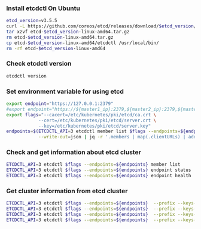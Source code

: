 


### Install etcdctl On Ubuntu
```bash
etcd_version=v3.5.5
curl -L https://github.com/coreos/etcd/releases/download/$etcd_version/etcd-$etcd_version-linux-amd64.tar.gz -o etcd-$etcd_version-linux-amd64.tar.gz
tar xzvf etcd-$etcd_version-linux-amd64.tar.gz
rm etcd-$etcd_version-linux-amd64.tar.gz
cp etcd-$etcd_version-linux-amd64/etcdctl /usr/local/bin/
rm -rf etcd-$etcd_version-linux-amd64
```
### Check etcdctl version
```bash
etcdctl version
```

### Set environment variable for using etcd
```bash
export endpoint="https://127.0.0.1:2379"
#export endpoint="https://${master1_ip}:2379,${master2_ip}:2379,${master3_ip}:2379"
export flags="--cacert=/etc/kubernetes/pki/etcd/ca.crt \
            --cert=/etc/kubernetes/pki/etcd/server.crt \
            --key=/etc/kubernetes/pki/etcd/server.key"
endpoints=$(ETCDCTL_API=3 etcdctl member list $flags --endpoints=${endpoint} \
            --write-out=json | jq -r '.members | map(.clientURLs) | add | join(",")')
```

### Check and get information about etcd cluster
```bash
ETCDCTL_API=3 etcdctl $flags --endpoints=${endpoints} member list
ETCDCTL_API=3 etcdctl $flags --endpoints=${endpoints} endpoint status
ETCDCTL_API=3 etcdctl $flags --endpoints=${endpoints} endpoint health
```

### Get cluster information from etcd cluster
```bash
ETCDCTL_API=3 etcdctl $flags --endpoints=${endpoints}  --prefix --keys-only get /
ETCDCTL_API=3 etcdctl $flags --endpoints=${endpoints}  --prefix --keys-only get /registry/pods
ETCDCTL_API=3 etcdctl $flags --endpoints=${endpoints}  --prefix --keys-only get /registry/daemonsets
ETCDCTL_API=3 etcdctl $flags --endpoints=${endpoints}  --prefix --keys-only get /registry/deployments
```